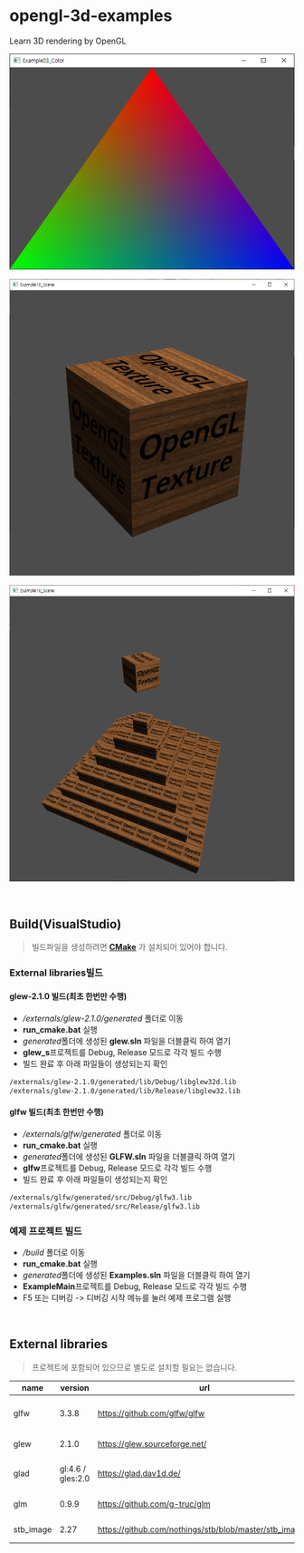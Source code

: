 # opengl-3d-examples

Learn 3D rendering by OpenGL

![](https://github.com/sunduk/opengl-3d-examples/blob/main/doc/triangle.png)

![](https://github.com/sunduk/opengl-3d-examples/blob/main/doc/box.png)

![](https://github.com/sunduk/opengl-3d-examples/blob/main/doc/pyramid.png)


<br/>

## Build(VisualStudio)

> 빌드파일을 생성하려면 **[CMake](https://cmake.org/)** 가 설치되어 있어야 합니다.

### External libraries빌드

#### glew-2.1.0 빌드(최초 한번만 수행)

- */externals/glew-2.1.0/generated* 폴더로 이동
- **run_cmake.bat** 실행
- *generated*폴더에 생성된 **glew.sln** 파일을 더블클릭 하여 열기
- **glew_s**프로젝트를 Debug, Release 모드로 각각 빌드 수행
- 빌드 완료 후 아래 파일들이 생성되는지 확인
```
/externals/glew-2.1.0/generated/lib/Debug/libglew32d.lib
/externals/glew-2.1.0/generated/lib/Release/libglew32.lib
```

#### glfw 빌드(최초 한번만 수행)

- */externals/glfw/generated* 폴더로 이동
- **run_cmake.bat** 실행
- *generated*폴더에 생성된 **GLFW.sln** 파일을 더블클릭 하여 열기
- **glfw**프로젝트를 Debug, Release 모드로 각각 빌드 수행
- 빌드 완료 후 아래 파일들이 생성되는지 확인
```
/externals/glfw/generated/src/Debug/glfw3.lib
/externals/glfw/generated/src/Release/glfw3.lib
```

### 예제 프로젝트 빌드

- */build* 폴더로 이동
- **run_cmake.bat** 실행
- *generated*폴더에 생성된 **Examples.sln** 파일을 더블클릭 하여 열기
- **ExampleMain**프로젝트를 Debug, Release 모드로 각각 빌드 수행
- F5 또는 디버깅 -> 디버깅 시작 메뉴를 눌러 예제 프로그램 실행


<br/>

## External libraries

> 프로젝트에 포함되어 있으므로 별도로 설치할 필요는 없습니다.

| name       | version            | url                                                     | purpose                 |
|------------|--------------------|---------------------------------------------------------|-------------------------|
| glfw       | 3.3.8              | https://github.com/glfw/glfw                            | 윈도우 생성, 이벤트 처리  |
| glew       | 2.1.0              | https://glew.sourceforge.net/                           | OpenGL 확장 기능         |
| glad       | gl:4.6 / gles:2.0  | https://glad.dav1d.de/                                  | OpenGL 드라이버 연동     |
| glm        | 0.9.9              | https://github.com/g-truc/glm                           | 수학 라이브러리          |
| stb_image  | 2.27               | https://github.com/nothings/stb/blob/master/stb_image.h | 이미지 파일 로딩         |

<br/>

